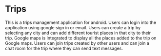 # Trips
This is a trips management application for android. Users can login into the application using google sign in or email.
Users can create a trip by selecting any city and can add different tourist places in that city to their trip. 
Google maps is Integrated to display all the places added to the trip on Google maps.
Users can join trips created by other users and can join a chat room for the trip where they can send text messages.

